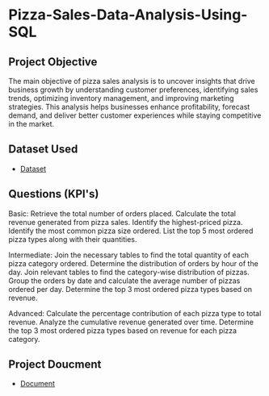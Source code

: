 # Pizza-Sales-Data-Analysis-Using-SQL
## Project Objective
The main objective of pizza sales analysis is to uncover insights that drive business growth by understanding customer preferences, identifying sales trends, optimizing inventory management, and improving marketing strategies. This analysis helps businesses enhance profitability, forecast demand, and deliver better customer experiences while staying competitive in the market.

## Dataset Used
* <a href="https://github.com/pavani-kakarla/SQL-DATA-ANALYSIS-PROJECT/blob/main/pizza_sales.zip">Dataset</a>

## Questions (KPI's)
Basic:
Retrieve the total number of orders placed.
Calculate the total revenue generated from pizza sales.
Identify the highest-priced pizza.
Identify the most common pizza size ordered.
List the top 5 most ordered pizza types along with their quantities.

Intermediate:
Join the necessary tables to find the total quantity of each pizza category ordered.
Determine the distribution of orders by hour of the day.
Join relevant tables to find the category-wise distribution of pizzas.
Group the orders by date and calculate the average number of pizzas ordered per day.
Determine the top 3 most ordered pizza types based on revenue.

Advanced:
Calculate the percentage contribution of each pizza type to total revenue.
Analyze the cumulative revenue generated over time.
Determine the top 3 most ordered pizza types based on revenue for each pizza category.

## Project Doucment
* <a href="https://github.com/pavani-kakarla/SQL-DATA-ANALYSIS-PROJECT/blob/main/Pizza.pdf">Document</a>






